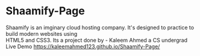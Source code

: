 # Shaamify-Page
Shaamify is an imginary cloud hosting company. 
It's designed to practice to build modern websites using    
HTML5 and CSS3. Its a project done by - Kaleem Ahmed a CS undergrad
Live Demo  https://kaleemahmed123.github.io/Shaamify-Page/
